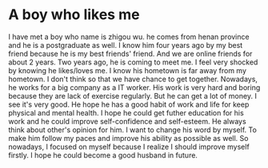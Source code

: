 # A boy who likes me
I have met a boy who name is zhigou wu. he comes from henan province and he is a postgraduate as well. I know him four years ago by my best friend because he is my best friends' friend. And we are online friends for about 2 years. Two years ago, he is coming to meet me. I feel very shocked by knowing he likes/loves me. I know his hometown is far away from my hometown. I don't think so that we have chance to get together. Nowadays, he works for a big company as a IT worker. His work is very hard and boring because they are lack of exercise regularly. But he can get a lot of money. I see it's very good. He hope he has a good habit of work and life for keep physical and mental health. I hope he could get futher education for his work and he could improve self-confidence and self-esteem. He always think about other's opinion for him. I want to change his word by myself. To make him follow my paces and improve his ability as possible as well. So nowadays, I focused on myself because I realize I should improve myself firstly. I hope he could become a good husband in future.